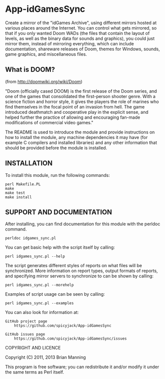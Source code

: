 # App-idGamesSync #

Create a mirror of the "idGames Archive", using different mirrors hosted at
various places around the Internet.  You can control what gets mirrored, so
that if you only wanted Doom WADs (the files that contain the layout of levels,
as well as the binary data for sounds and graphics), you could just mirror
them, instead of mirroring everything, which can include documentation,
shareware releases of Doom, themes for Windows, sounds, game graphics, and
miscellaneous files.

## What is DOOM? ##

(from http://doomwiki.org/wiki/Doom)

"Doom (officially cased DOOM) is the first release of the Doom series, and one
of the games that consolidated the first-person shooter genre. With a science
fiction and horror style, it gives the players the role of marines who find
themselves in the focal point of an invasion from hell. The game introduced
deathmatch and cooperative play in the explicit sense, and helped further the
practice of allowing and encouraging fan-made modifications of commercial
video games."

The README is used to introduce the module and provide instructions on
how to install the module, any machine dependencies it may have (for
example C compilers and installed libraries) and any other information
that should be provided before the module is installed.


## INSTALLATION ##

To install this module, run the following commands:

	perl Makefile.PL
	make
	make test
	make install

## SUPPORT AND DOCUMENTATION ##

After installing, you can find documentation for this module with the
perldoc command.

    perldoc idgames_sync.pl

You can get basic help with the script itself by calling:

    perl idgames_sync.pl --help

The script generates different styles of reports on what files will be
synchronized.  More information on report types, output formats of reports,
and specifying mirror servers to synchronize to can be shown by calling:

    perl idgames_sync.pl --morehelp

Examples of script usage can be seen by calling:

    perl idgames_sync.pl --examples

You can also look for information at:

    GitHub project page
        https://github.com/spicyjack/App-idGamesSync

    GitHub issues page
        https://github.com/spicyjack/App-idGamesSync/issues

COPYRIGHT AND LICENCE

Copyright (C) 2011, 2013 Brian Manning

This program is free software; you can redistribute it and/or modify it
under the same terms as Perl itself.

